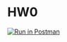 # HW0

[![Run in Postman](https://run.pstmn.io/button.svg)](https://app.getpostman.com/run-collection/56b1ab73ea12761abff5#?env%5BCSCI3916_HW0%5D=W3sia2V5IjoiYm9va190aXRsZSIsInZhbHVlIjoiVHVyaW5nIiwiZW5hYmxlZCI6dHJ1ZX0seyJrZXkiOiJpZCIsInZhbHVlIjoiQzlXUWJtNG92Rm9DIiwiZW5hYmxlZCI6dHJ1ZX1d)
